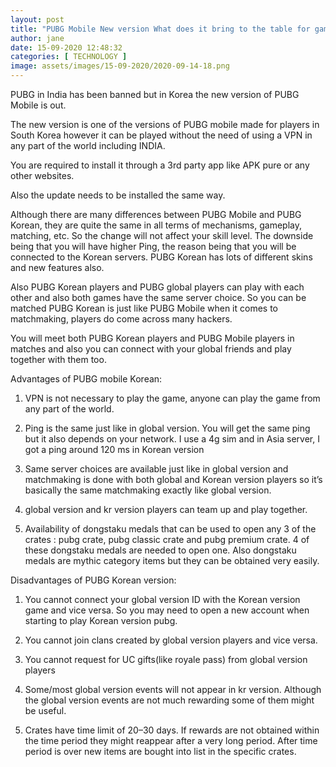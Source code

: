 ```yaml
---
layout: post
title: "PUBG Mobile New version What does it bring to the table for gamers Check the pros and cons"
author: jane 
date: 15-09-2020 12:48:32 
categories: [ TECHNOLOGY ] 
image: assets/images/15-09-2020/2020-09-14-18.png
---
```

PUBG in India has been banned but in Korea the new version of PUBG Mobile is out.

The new version is one of the versions of PUBG mobile made for players in South Korea however it can be played without the need of using a VPN in any part of the world including INDIA.

You are required to install it through a 3rd party app like APK pure or any other websites.

Also the update needs to be installed the same way.

Although there are many differences between PUBG Mobile and PUBG Korean, they are quite the same in all terms of mechanisms, gameplay, matching, etc. So the change will not affect your skill level. The downside being that you will have higher Ping, the reason being that you will be connected to the Korean servers. PUBG Korean has lots of different skins and new features also.

Also PUBG Korean players and PUBG global players can play with each other and also both games have the same server choice. So you can be matched PUBG Korean is just like PUBG Mobile when it comes to matchmaking, players do come across many hackers.

You will meet both PUBG Korean players and PUBG Mobile players in matches and also you can connect with your global friends and play together with them too.

Advantages of PUBG mobile Korean:

1. VPN is not necessary to play the game, anyone can play the game from any part of the world.

2. Ping is the same just like in global version. You will get the same ping but it also depends on your network. I use a 4g sim and in Asia server, I got a ping around 120 ms in Korean version

3. Same server choices are available just like in global version and matchmaking is done with both global and Korean version players so it’s basically the same matchmaking exactly like global version.

4. global version and kr version players can team up and play together.

5. Availability of dongstaku medals that can be used to open any 3 of the crates : pubg crate, pubg classic crate and pubg premium crate. 4 of these dongstaku medals are needed to open one. Also dongstaku medals are mythic category items but they can be obtained very easily.

Disadvantages of PUBG Korean version:

1. You cannot connect your global version ID with the Korean version game and vice versa. So you may need to open a new account when starting to play Korean version pubg.

2. You cannot join clans created by global version players and vice versa.

3. You cannot request for UC gifts(like royale pass) from global version players

4. Some/most global version events will not appear in kr version. Although the global version events are not much rewarding some of them might be useful.

5. Crates have time limit of 20–30 days. If rewards are not obtained within the time period they might reappear after a very long period. After time period is over new items are bought into list in the specific crates.